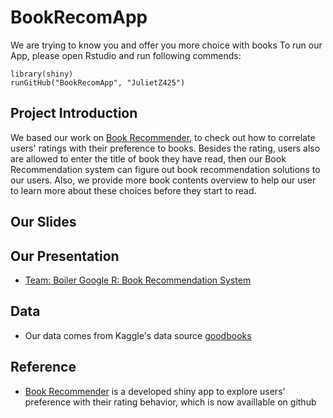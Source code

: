# BookRecomApp
We are trying to know you and offer you more choice with books
To run our App, please open Rstudio and run following commends:

```
library(shiny)
runGitHub("BookRecomApp", "JulietZ425")
```
## Project Introduction
We based our work on [Book Recommender](https://www.kaggle.com/philippsp/book-recommender-collaborative-filtering-shiny/data), to check out how to correlate users' ratings with their preference to books. Besides the rating, users also are allowed to enter the title of book they have read, then our Book Recommendation system can figure out book recommendation solutions to our users. Also, we provide more book contents overview to help our user to learn more about these choices before they start to read. 
## Our Slides

## Our Presentation
* [Team: Boiler Google R: Book Recommendation System]()
## Data
* Our data comes from Kaggle's data source [goodbooks](https://www.kaggle.com/zygmunt/goodbooks-10k)
## Reference
* [Book Recommender](https://github.com/pspachtholz/BookRecommender) is a developed shiny app to explore users' preference with their rating behavior, which is now availlable on github

